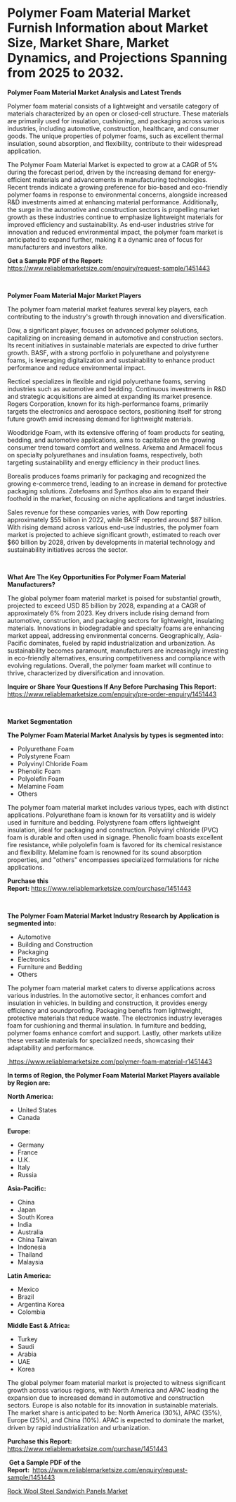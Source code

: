 <p><h1>Polymer Foam Material Market Furnish Information about Market Size, Market Share, Market Dynamics, and Projections Spanning from 2025 to 2032.</h1></p><p><strong>Polymer Foam Material Market Analysis and Latest Trends</strong></p>
<p><p>Polymer foam material consists of a lightweight and versatile category of materials characterized by an open or closed-cell structure. These materials are primarily used for insulation, cushioning, and packaging across various industries, including automotive, construction, healthcare, and consumer goods. The unique properties of polymer foams, such as excellent thermal insulation, sound absorption, and flexibility, contribute to their widespread application.</p><p>The Polymer Foam Material Market is expected to grow at a CAGR of 5% during the forecast period, driven by the increasing demand for energy-efficient materials and advancements in manufacturing technologies. Recent trends indicate a growing preference for bio-based and eco-friendly polymer foams in response to environmental concerns, alongside increased R&D investments aimed at enhancing material performance. Additionally, the surge in the automotive and construction sectors is propelling market growth as these industries continue to emphasize lightweight materials for improved efficiency and sustainability. As end-user industries strive for innovation and reduced environmental impact, the polymer foam market is anticipated to expand further, making it a dynamic area of focus for manufacturers and investors alike.</p></p>
<p><strong>Get a Sample PDF of the Report:&nbsp;</strong> <a href="https://www.reliablemarketsize.com/enquiry/request-sample/1451443?utm_campaign=3460&utm_medium=2&utm_source=Github&utm_content=ia&utm_term=03042025&utm_id=polymer-foam-material">https://www.reliablemarketsize.com/enquiry/request-sample/1451443</a></p>
<p>&nbsp;</p>
<p><strong>Polymer Foam Material Major Market Players</strong></p>
<p><p>The polymer foam material market features several key players, each contributing to the industry's growth through innovation and diversification. </p><p>Dow, a significant player, focuses on advanced polymer solutions, capitalizing on increasing demand in automotive and construction sectors. Its recent initiatives in sustainable materials are expected to drive further growth. BASF, with a strong portfolio in polyurethane and polystyrene foams, is leveraging digitalization and sustainability to enhance product performance and reduce environmental impact. </p><p>Recticel specializes in flexible and rigid polyurethane foams, serving industries such as automotive and bedding. Continuous investments in R&D and strategic acquisitions are aimed at expanding its market presence. Rogers Corporation, known for its high-performance foams, primarily targets the electronics and aerospace sectors, positioning itself for strong future growth amid increasing demand for lightweight materials.</p><p>Woodbridge Foam, with its extensive offering of foam products for seating, bedding, and automotive applications, aims to capitalize on the growing consumer trend toward comfort and wellness. Arkema and Armacell focus on specialty polyurethanes and insulation foams, respectively, both targeting sustainability and energy efficiency in their product lines.</p><p>Borealis produces foams primarily for packaging and recognized the growing e-commerce trend, leading to an increase in demand for protective packaging solutions. Zotefoams and Synthos also aim to expand their foothold in the market, focusing on niche applications and target industries.</p><p>Sales revenue for these companies varies, with Dow reporting approximately $55 billion in 2022, while BASF reported around $87 billion. With rising demand across various end-use industries, the polymer foam market is projected to achieve significant growth, estimated to reach over $60 billion by 2028, driven by developments in material technology and sustainability initiatives across the sector.</p></p>
<p>&nbsp;</p>
<p><strong>What Are The Key Opportunities For Polymer Foam Material Manufacturers?</strong></p>
<p><p>The global polymer foam material market is poised for substantial growth, projected to exceed USD 85 billion by 2028, expanding at a CAGR of approximately 6% from 2023. Key drivers include rising demand from automotive, construction, and packaging sectors for lightweight, insulating materials. Innovations in biodegradable and specialty foams are enhancing market appeal, addressing environmental concerns. Geographically, Asia-Pacific dominates, fueled by rapid industrialization and urbanization. As sustainability becomes paramount, manufacturers are increasingly investing in eco-friendly alternatives, ensuring competitiveness and compliance with evolving regulations. Overall, the polymer foam market will continue to thrive, characterized by diversification and innovation.</p></p>
<p><strong>Inquire or Share Your Questions If Any Before Purchasing This Report:</strong> <a href="https://www.reliablemarketsize.com/enquiry/pre-order-enquiry/1451443?utm_campaign=3460&utm_medium=2&utm_source=Github&utm_content=ia&utm_term=03042025&utm_id=polymer-foam-material">https://www.reliablemarketsize.com/enquiry/pre-order-enquiry/1451443</a></p>
<p>&nbsp;</p>
<p><strong>Market Segmentation</strong></p>
<p><strong>The Polymer Foam Material Market Analysis by types is segmented into:</strong></p>
<p><ul><li>Polyurethane Foam</li><li>Polystyrene Foam</li><li>Polyvinyl Chloride Foam</li><li>Phenolic Foam</li><li>Polyolefin Foam</li><li>Melamine Foam</li><li>Others</li></ul></p>
<p><p>The polymer foam material market includes various types, each with distinct applications. Polyurethane foam is known for its versatility and is widely used in furniture and bedding. Polystyrene foam offers lightweight insulation, ideal for packaging and construction. Polyvinyl chloride (PVC) foam is durable and often used in signage. Phenolic foam boasts excellent fire resistance, while polyolefin foam is favored for its chemical resistance and flexibility. Melamine foam is renowned for its sound absorption properties, and "others" encompasses specialized formulations for niche applications.</p></p>
<p><strong>Purchase this Report:&nbsp;</strong><a href="https://www.reliablemarketsize.com/purchase/1451443?utm_campaign=3460&utm_medium=2&utm_source=Github&utm_content=ia&utm_term=03042025&utm_id=polymer-foam-material">https://www.reliablemarketsize.com/purchase/1451443</a></p>
<p>&nbsp;</p>
<p><strong>The Polymer Foam Material Market Industry Research by Application is segmented into:</strong></p>
<p><ul><li>Automotive</li><li>Building and Construction</li><li>Packaging</li><li>Electronics</li><li>Furniture and Bedding</li><li>Others</li></ul></p>
<p><p>The polymer foam material market caters to diverse applications across various industries. In the automotive sector, it enhances comfort and insulation in vehicles. In building and construction, it provides energy efficiency and soundproofing. Packaging benefits from lightweight, protective materials that reduce waste. The electronics industry leverages foam for cushioning and thermal insulation. In furniture and bedding, polymer foams enhance comfort and support. Lastly, other markets utilize these versatile materials for specialized needs, showcasing their adaptability and performance.</p></p>
<p><a href="https://www.reliablemarketsize.com/polymer-foam-material-r1451443?utm_campaign=3460&utm_medium=2&utm_source=Github&utm_content=ia&utm_term=03042025&utm_id=polymer-foam-material">&nbsp;https://www.reliablemarketsize.com/polymer-foam-material-r1451443</a></p>
<p><strong>In terms of Region, the Polymer Foam Material Market Players available by Region are:</strong></p>
<p>
    <p> <strong> North America: </strong>
        <ul>
            <li>United States</li>
            <li>Canada</li>
        </ul>
        </p> 
    <p> <strong> Europe: </strong>
        <ul>
            <li>Germany</li>
            <li>France</li>
            <li>U.K.</li>
            <li>Italy</li>
            <li>Russia</li>
        </ul>
        </p> 
    <p> <strong> Asia-Pacific: </strong>
        <ul>
            <li>China</li>
            <li>Japan</li>
            <li>South Korea</li>
            <li>India</li>
            <li>Australia</li>
            <li>China Taiwan</li>
            <li>Indonesia</li>
            <li>Thailand</li>
            <li>Malaysia</li>
        </ul>
        </p> 
    <p> <strong> Latin America: </strong>
        <ul>
            <li>Mexico</li>
            <li>Brazil</li>
            <li>Argentina Korea</li>
            <li>Colombia</li>
        </ul>
        </p> 
    <p> <strong> Middle East & Africa: </strong>
        <ul>
            <li>Turkey</li>
            <li>Saudi</li>
            <li>Arabia</li>
            <li>UAE</li>
            <li>Korea</li>
        </ul>
    </p>
    </p>
<p><p>The global polymer foam material market is projected to witness significant growth across various regions, with North America and APAC leading the expansion due to increased demand in automotive and construction sectors. Europe is also notable for its innovation in sustainable materials. The market share is anticipated to be: North America (30%), APAC (35%), Europe (25%), and China (10%). APAC is expected to dominate the market, driven by rapid industrialization and urbanization.</p></p>
<p><strong>Purchase this Report: </strong><a href="https://www.reliablemarketsize.com/purchase/1451443?utm_campaign=3460&utm_medium=2&utm_source=Github&utm_content=ia&utm_term=03042025&utm_id=polymer-foam-material">https://www.reliablemarketsize.com/purchase/1451443</a></p>
<p>&nbsp;<strong>Get a Sample PDF of the Report:&nbsp;&nbsp;</strong><a href="https://www.reliablemarketsize.com/enquiry/request-sample/1451443?utm_campaign=3460&utm_medium=2&utm_source=Github&utm_content=ia&utm_term=03042025&utm_id=polymer-foam-material">https://www.reliablemarketsize.com/enquiry/request-sample/1451443</a></p>
<p><strong></strong></p>
<p><p><a href="https://github.com/kryshaprilbb/Market-Research-Report-List-1/blob/main/rock-wool-steel-sandwich-panels-market.md?utm_campaign=3460&utm_medium=2&utm_source=Github&utm_content=ia&utm_term=03042025&utm_id=polymer-foam-material">Rock Wool Steel Sandwich Panels Market</a></p></p>